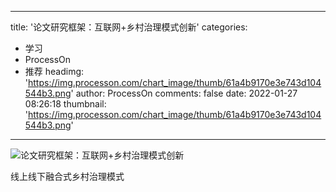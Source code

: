 
---
title: '论文研究框架：互联网+乡村治理模式创新'
categories: 
 - 学习
 - ProcessOn
 - 推荐
headimg: 'https://img.processon.com/chart_image/thumb/61a4b9170e3e743d104544b3.png'
author: ProcessOn
comments: false
date: 2022-01-27 08:26:18
thumbnail: 'https://img.processon.com/chart_image/thumb/61a4b9170e3e743d104544b3.png'
---

<div>   
<img class="thumb" alt="论文研究框架：互联网+乡村治理模式创新" src="https://img.processon.com/chart_image/thumb/61a4b9170e3e743d104544b3.png" referrerpolicy="no-referrer">
<p>线上线下融合式乡村治理模式</p>  
</div>
            